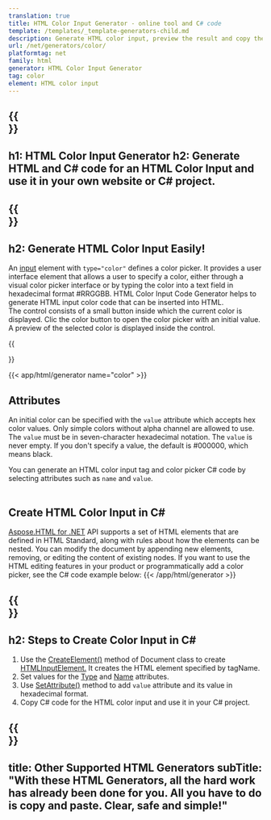 ```yaml
---
translation: true
title: HTML Color Input Generator - online tool and C# code
template: /templates/_template-generators-child.md
description: Generate HTML color input, preview the result and copy the generated HTML and C# code to your website.
url: /net/generators/color/
platformtag: net
family: html
generator: HTML Color Input Generator
tag: color
element: HTML color input
---
```


{{<section banner>}}
---
h1: HTML Color Input Generator
h2:  Generate HTML and C# code for an HTML Color Input and use it in your own website or C# project.
---

{{<section overview>}}
---
h2: Generate HTML Color Input Easily!
---

An [input](https://html.spec.whatwg.org/multipage/input.html#the-input-element) element with `type="color"` defines a color picker. It provides a user interface element that allows a user to specify a color, either through a visual color picker interface or by typing the color into a text field in hexadecimal format #RRGGBB. HTML Color Input Code Generator helps to generate HTML input color code that can be inserted into HTML.<br>
The control consists of a small button inside which the current color is displayed. Clic the color button to open the color picker with an initial value. A preview of the selected color is displayed inside the control.

{{<section plugin>}}

{{< app/html/generator name="color" >}}
<br>
<h2> Attributes </h2>

An initial color can be specified with the `value` attribute which accepts hex color values. Only simple colors without alpha channel are allowed to use. The `value` must be in seven-character hexadecimal notation. The `value` is never empty. If you don't specify a value, the default is #000000, which means black.

You can generate an HTML color input tag and color picker C# code by selecting attributes such as `name` and `value`. <br><br>

<h2> Create HTML Color Input in C#</h2>

[Aspose.HTML for .NET](/html/{{lang.url-fragment}}net/) API supports a set of HTML elements that are defined in HTML Standard, along with rules about how the elements can be nested. You can modify the document by appending new elements, removing, or editing the content of existing nodes. If you want to use the HTML editing features in your product or programmatically add a color picker, see the C# code example below:
{{< /app/html/generator >}}

{{<section steps>}}
---
h2: Steps to Create Color Input in C#
---

1. Use the [CreateElement()](https://reference.aspose.com/html/net/aspose.html.dom/document/createelement/) method of Document class to create [HTMLInputElement.](https://reference.aspose.com/html/net/aspose.html/htmlinputelement/) It creates the HTML element specified by tagName.
1. Set values for the [Type](https://reference.aspose.com/html/net/aspose.html/htmlinputelement/type/) and [Name](https://reference.aspose.com/html/net/aspose.html/htmlinputelement/name/) attributes.
1. Use [SetAttribute()](https://reference.aspose.com/html/net/aspose.html.dom/element/setattribute/) method to add `value` attribute and its value in hexadecimal format.
1. Copy C# code for the HTML color input and use it in your C# project.

{{<section other-generators>}}
---
title: Other Supported HTML Generators
subTitle: "With these HTML Generators, all the hard work has already been done for you. All you have to do is copy and paste. Clear, safe and simple!"
---